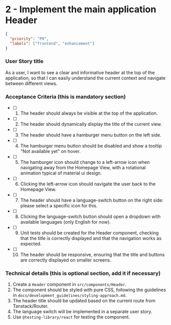 # 2 - Implement the main application Header

```json
{
  "priority": "P0",
  "labels": ["frontend", "enhancement"]
}
```

### User Story title

As a user, I want to see a clear and informative header at the top of the application, so that I can easily understand the current context and navigate between different views.

### Acceptance Criteria (this is mandatory section)

- [ ] 1. The header should always be visible at the top of the application.
- [ ] 2. The header should dynamically display the title of the current view.
- [ ] 3. The header should have a hamburger menu button on the left side.
- [ ] 4. The hamburger menu button should be disabled and show a tooltip "Not available yet" on hover.
- [ ] 5. The hamburger icon should change to a left-arrow icon when navigating away from the Homepage View, with a rotational animation typical of material ui design.
- [ ] 6. Clicking the left-arrow icon should navigate the user back to the Homepage View.
- [ ] 7. The header should have a language-switch button on the right side: please select a specific icon for this.
- [ ] 8. Clicking the language-switch button should open a dropdown with available languages (only English for now).
- [ ] 9. Unit tests should be created for the Header component, checking that the title is correctly displayed and that the navigation works as expected.
- [ ] 10. The header should be responsive, ensuring that the title and buttons are correctly displayed on smaller screens.

### Technical details (this is optional section, add it if necessary)

1.  Create a `Header` component in `src/components/Header`.
2.  The component should be styled with pure CSS, following the guidelines in `docs/development_guidelines/styling-approach.md`.
3.  The header title should be updated based on the current route from Tanstack/Router.
4.  The language switch will be implemented in a separate user story.
5.  Use `@testing-library/react` for testing the component.

